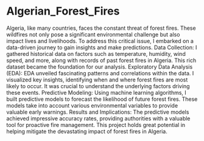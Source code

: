 # Algerian_Forest_Fires
Algeria, like many countries, faces the constant threat of forest fires. These wildfires not only pose a significant environmental challenge but also impact lives and livelihoods. To address this critical issue, I embarked on a data-driven journey to gain insights and make predictions.
Data Collection:
I gathered historical data on factors such as temperature, humidity, wind speed, and more, along with records of past forest fires in Algeria. This rich dataset became the foundation for our analysis.
Exploratory Data Analysis (EDA):
EDA unveiled fascinating patterns and correlations within the data. I visualized key insights, identifying when and where forest fires are most likely to occur. It was crucial to understand the underlying factors driving these events.
Predictive Modeling:
Using machine learning algorithms, I built predictive models to forecast the likelihood of future forest fires. These models take into account various environmental variables to provide valuable early warnings.
Results and Implications:
The predictive models achieved impressive accuracy rates, providing authorities with a valuable tool for proactive fire management. This project holds great potential in helping mitigate the devastating impact of forest fires in Algeria.
